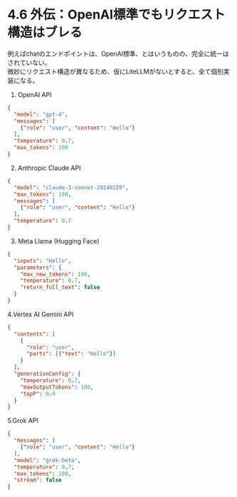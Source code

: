 # 4.6 外伝：OpenAI標準でもリクエスト構造はブレる

例えばchatのエンドポイントは、OpenAI標準、とはいうものの、完全に統一はされていない。<br>
微妙にリクエスト構造が異なるため、仮にLiteLLMがないとすると、全て個別実装になる。<br>

1. OpenAI API
```json
{
  "model": "gpt-4",
  "messages": [
    {"role": "user", "content": "Hello"}
  ],
  "temperature": 0.7,
  "max_tokens": 100
}
```

2. Anthropic Claude API
```json
{
  "model": "claude-3-sonnet-20240229",
  "max_tokens": 100,
  "messages": [
    {"role": "user", "content": "Hello"}
  ],
  "temperature": 0.7
}
```

3. Meta Llama (Hugging Face)
```json
{
  "inputs": "Hello",
  "parameters": {
    "max_new_tokens": 100,
    "temperature": 0.7,
    "return_full_text": false
  }
}
```

4.Vertex AI Gemini API
```json
{
  "contents": [
    {
      "role": "user",
      "parts": [{"text": "Hello"}]
    }
  ],
  "generationConfig": {
    "temperature": 0.7,
    "maxOutputTokens": 100,
    "topP": 0.9
  }
}
```

5.Grok API
```json
{
  "messages": [
    {"role": "user", "content": "Hello"}
  ],
  "model": "grok-beta",
  "temperature": 0.7,
  "max_tokens": 100,
  "stream": false
}
```
